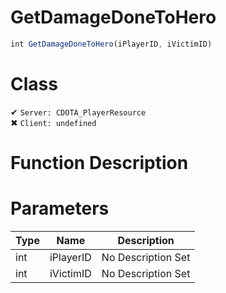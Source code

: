 # GetDamageDoneToHero
```js	
int GetDamageDoneToHero(iPlayerID, iVictimID)
```
# Class
✔ `Server: CDOTA_PlayerResource`  
✖ `Client: undefined`  

# Function Description

# Parameters
Type|Name|Description
--|--|--
int|iPlayerID|No Description Set
int|iVictimID|No Description Set
